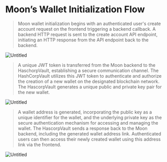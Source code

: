 # Moon’s Wallet Initialization Flow

> Moon wallet initialization begins with an authenticated user's create account request on the frontend triggering a backend callback. A backend HTTP request is sent to the create account API endpoint, initiating an HTTP response from the API endpoint back to the backend.
> 

![Untitled](Moon%E2%80%99s%20Wallet%20Initialization%20Flow%20d27cf8ca5f3944b2a2b05afe89a53354/Untitled.png)

> A unique JWT token is transferred from the Moon backend to the HaschorpVault, establishing a secure communication channel. The HashCorpVault utilizes this JWT token to authenticate and authorize the creation of a new wallet on the designated blockchain network. The HascorpVault generates a unique public and private key pair for the new wallet.
> 

![Untitled](Moon%E2%80%99s%20Wallet%20Initialization%20Flow%20d27cf8ca5f3944b2a2b05afe89a53354/Untitled%201.png)

> A wallet address is generated, incorporating the public key as a unique identifier for the wallet, and the underlying private key as the secure authentication mechanism for accessing and managing the wallet. The HascorpVault sends a response back to the Moon backend, including the generated wallet address link. Authenticated users can then access their newly created wallet using this address link via the frontend.
> 

![Untitled](Moon%E2%80%99s%20Wallet%20Initialization%20Flow%20d27cf8ca5f3944b2a2b05afe89a53354/Untitled%202.png)